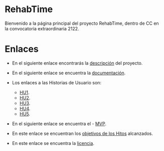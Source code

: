 # RehabTime
Bienvenido a la página principal del proyecto RehabTime, dentro de CC en la convocatoria extraordinaria 2122.

# Enlaces
- En el siguiente enlace encontrarás la [descripción](https://github.com/e89835/RehabTime/blob/main/doc/Description.md) del proyecto.

- En el siguiente enlace se encuentra la [documentación](https://github.com/e89835/RehabTime/blob/main/doc/Documentation.md).
- Los enlaces a las Historias de Usuario son:
  - [HU1](https://github.com/e89835/RehabTime/blob/main/doc/US1.md).
  - [HU2](https://github.com/e89835/RehabTime/blob/main/doc/US2.md).
  - [HU3](https://github.com/e89835/RehabTime/blob/main/doc/US3.md).
  - [HU4](https://github.com/e89835/RehabTime/blob/main/doc/US4.md).
  - [HU5](https://github.com/e89835/RehabTime/blob/main/doc/US5.md).

- En el siguiente enlace se encuentra el - [MVP](https://github.com/e89835/RehabTime/blob/main/doc/MVP.md).

- En este enlace se encuentran los [objetivos de los Hitos](https://github.com/e89835/RehabTime/blob/main/doc/Objectives.md) alcanzados. 

- En este enlace se encuentra la [licencia](https://github.com/e89835/RehabTime/blob/main/LICENSE).
